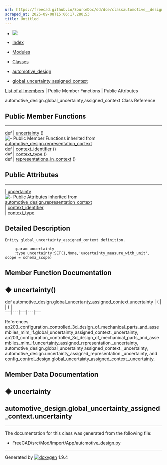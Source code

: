 ```yaml
---
url: https://freecad.github.io/SourceDoc/dd/dce/classautomotive__design_1_1global__uncertainty__assigned__context.html
scraped_at: 2025-09-08T15:06:17.280153
title: Untitled
---
```


  * [ ![](https://www.freecad.org/svg/logo-freecad.svg) ](https://freecadweb.org "FreeCAD")
  * [Index](../../index.html "Index")
  * [Modules](../../modules.html "Modules list")
  * [Classes](../../annotated.html "Annotated list")

  * [automotive_design](../../d4/ddf/namespaceautomotive__design.html)
  * [global_uncertainty_assigned_context](../../dd/dce/classautomotive__design_1_1global__uncertainty__assigned__context.html)

[List of all members](../../df/d45/classautomotive__design_1_1global__uncertainty__assigned__context-members.html) | Public Member Functions | Public Attributes

automotive_design.global_uncertainty_assigned_context Class Reference

##  Public Member Functions  
  
---  
def | [uncertainty](../../dd/dce/classautomotive__design_1_1global__uncertainty__assigned__context.html#a7b00259cd84c2f3482a39da8d2297842) ()  
![-](../../closed.png) Public Member Functions inherited from
[automotive_design.representation_context](../../d9/d8d/classautomotive__design_1_1representation__context.html)  
def | [context_identifier](../../d9/d8d/classautomotive__design_1_1representation__context.html#ac65ee5e48b88cbb984eb65def4fb782c) ()  
def | [context_type](../../d9/d8d/classautomotive__design_1_1representation__context.html#a44d83f335f0c90fc31266a0c5d65c533) ()  
def | [representations_in_context](../../d9/d8d/classautomotive__design_1_1representation__context.html#aeded0e50d1eb947a83b709b26e76f2b0) ()  
  
##  Public Attributes  
  
---  
|
[uncertainty](../../dd/dce/classautomotive__design_1_1global__uncertainty__assigned__context.html#a390be58c039523d936919f0246cb8561)  
![-](../../closed.png) Public Attributes inherited from
[automotive_design.representation_context](../../d9/d8d/classautomotive__design_1_1representation__context.html)  
|
[context_identifier](../../d9/d8d/classautomotive__design_1_1representation__context.html#a5e230846e26a12010f88dd548ecf31fc)  
|
[context_type](../../d9/d8d/classautomotive__design_1_1representation__context.html#a1aed7e84d2dc80559582c3af9eeab5ae)  
  
## Detailed Description

    
    
    Entity global_uncertainty_assigned_context definition.
    
        :param uncertainty
        :type uncertainty:SET(1,None,'uncertainty_measure_with_unit', scope = schema_scope)

## Member Function Documentation

## ◆ uncertainty()

def automotive_design.global_uncertainty_assigned_context.uncertainty  | ( | | ) |   
---|---|---|---|---  
  
References
ap203_configuration_controlled_3d_design_of_mechanical_parts_and_assemblies_mim_lf.global_uncertainty_assigned_context._uncertainty,
ap203_configuration_controlled_3d_design_of_mechanical_parts_and_assemblies_mim_lf.uncertainty_assigned_representation._uncertainty,
automotive_design.global_uncertainty_assigned_context._uncertainty,
automotive_design.uncertainty_assigned_representation._uncertainty, and
config_control_design.global_uncertainty_assigned_context._uncertainty.

## Member Data Documentation

## ◆ uncertainty

automotive_design.global_uncertainty_assigned_context.uncertainty  
---  
  
* * *

The documentation for this class was generated from the following file:

  * FreeCAD/src/Mod/Import/App/automotive_design.py

* * *

Generated by
[![doxygen](../../doxygen.svg)](https://www.doxygen.org/index.html) 1.9.4

